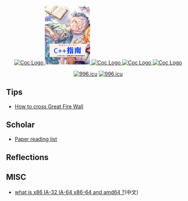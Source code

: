 <p align="center">
  <a href="https://github.com/Martins3">
    <img alt="Coc Logo" src="https://clangbuiltlinux.github.io/logo.png" height="160" />
    <img alt="Coc Logo" src="./img/ma.png" height="160" />
    <img alt="Coc Logo" src="https://raw.githubusercontent.com/shuveb/io_uring-by-example/master/public/tux.png" height="160" />
    <img alt="Coc Logo" src="https://styles.redditmedia.com/t5_2ykcc/styles/image_widget_pifwg495jvr41.png" height="160" />
    <img alt="Coc Logo" src="https://www.kite.com/wp-content/uploads/2019/05/penguin.svg" height="160" />
  </a>
  <p align="center">
    <a href="https://996.icu"><img src="https://img.shields.io/badge/link-996.icu-red.svg" alt="996.icu" /></a>
    <a href="https://spacevim.org/"><img src="https://spacevim.org/img/build-with-SpaceVim.svg" alt="996.icu" /></a>
  </p>
</p>

## Tips
- [How to cross Great Fire Wall](./gfw.md)

## Scholar
- [Paper reading list](./paper-reading-list.md)

## Reflections
<!-- - [Power of continuous thinking](./thinking.md) -->

## MISC
- [what is x86 IA-32 IA-64 x86-64 and amd64 ?](./x86.md)(中文)

